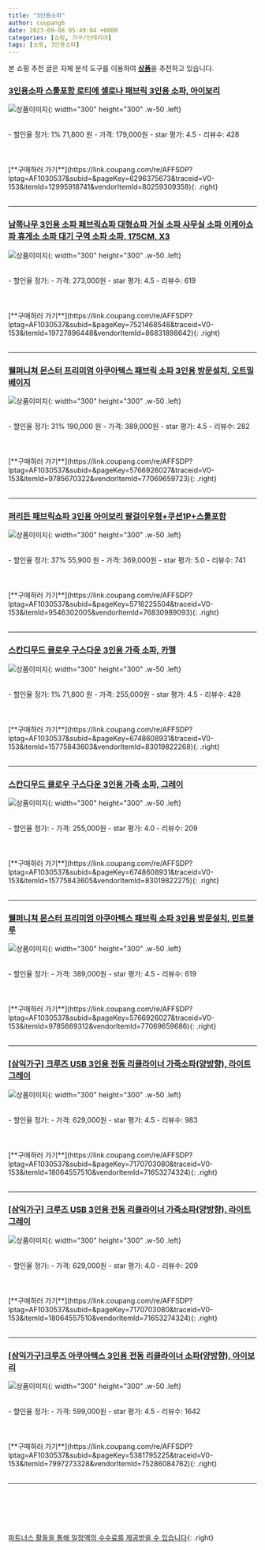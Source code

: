 ```yaml
---
title: "3인용소파"
author: coupang6
date: 2023-09-08 05:49:04 +0800
categories: [쇼핑, 가구/인테리어]
tags: [쇼핑, 3인용소파]
---
```


본 쇼핑 추천 글은 자체 분석 도구를 이용하여 [**상품**](https://link.coupang.com/a/bao1ui)을 추천하고 있습니다.

### [3인용소파 스툴포함 로티에 셀로나 패브릭 3인용 소파, 아이보리](https://link.coupang.com/re/AFFSDP?lptag=AF1030537&subid=&pageKey=6296375673&traceid=V0-153&itemId=12995918741&vendorItemId=80259309358)

![상품이미지](https://thumbnail7.coupangcdn.com/thumbnails/remote/230x230ex/image/vendor_inventory/d5d5/eac65dc08118d2d088c64eda14f713a871bd42fd0b83105c74dbe5d8ad14.jpg){: width="300" height="300" .w-50 .left}


<br>
- 할인율 정가: 1%  71,800   원
- 가격: 179,000원
- star 평가: 4.5
- 리뷰수: 428
<br>
<br>
<br>
<br>
[**구매하러 가기**](https://link.coupang.com/re/AFFSDP?lptag=AF1030537&subid=&pageKey=6296375673&traceid=V0-153&itemId=12995918741&vendorItemId=80259309358){: .right}
<br>
<br>

---

### [남쪽나무 3인용 소파 페브릭쇼파 대형쇼파 거실 소파 사무실 소파 이케아쇼파 휴게소 소파 대기 구역 소파 소파, 175CM, X3](https://link.coupang.com/re/AFFSDP?lptag=AF1030537&subid=&pageKey=7521468548&traceid=V0-153&itemId=19727896448&vendorItemId=86831898642)

![상품이미지](https://thumbnail8.coupangcdn.com/thumbnails/remote/230x230ex/image/vendor_inventory/d78f/866515ec6f044aa8b06952349c5e4928d8c51eb6b3a305c6cb46cb7b9f9e.jpg){: width="300" height="300" .w-50 .left}


<br>
- 할인율 정가: 
- 가격: 273,000원
- star 평가: 4.5
- 리뷰수: 619
<br>
<br>
<br>
<br>
[**구매하러 가기**](https://link.coupang.com/re/AFFSDP?lptag=AF1030537&subid=&pageKey=7521468548&traceid=V0-153&itemId=19727896448&vendorItemId=86831898642){: .right}
<br>
<br>

---

### [웰퍼니쳐 몬스터 프리미엄 아쿠아텍스 패브릭 소파 3인용 방문설치, 오트밀 베이지](https://link.coupang.com/re/AFFSDP?lptag=AF1030537&subid=&pageKey=5766926027&traceid=V0-153&itemId=9785670322&vendorItemId=77069659723)

![상품이미지](https://thumbnail6.coupangcdn.com/thumbnails/remote/230x230ex/image/retail/images/2021/07/01/10/3/412b4a3d-0b99-4d7c-9726-e777755393fb.jpg){: width="300" height="300" .w-50 .left}


<br>
- 할인율 정가: 31%  190,000   원
- 가격: 389,000원
- star 평가: 4.5
- 리뷰수: 282
<br>
<br>
<br>
<br>
[**구매하러 가기**](https://link.coupang.com/re/AFFSDP?lptag=AF1030537&subid=&pageKey=5766926027&traceid=V0-153&itemId=9785670322&vendorItemId=77069659723){: .right}
<br>
<br>

---

### [퍼리든 패브릭쇼파 3인용 아이보리 팔걸이우형+쿠션1P+스툴포함](https://link.coupang.com/re/AFFSDP?lptag=AF1030537&subid=&pageKey=5716225504&traceid=V0-153&itemId=9546302005&vendorItemId=76830989093)

![상품이미지](https://thumbnail7.coupangcdn.com/thumbnails/remote/230x230ex/image/retail/images/4485813996525499-5d716980-3e65-4629-aa53-d22b4033f960.jpg){: width="300" height="300" .w-50 .left}


<br>
- 할인율 정가: 37%  55,900   원
- 가격: 369,000원
- star 평가: 5.0
- 리뷰수: 741
<br>
<br>
<br>
<br>
[**구매하러 가기**](https://link.coupang.com/re/AFFSDP?lptag=AF1030537&subid=&pageKey=5716225504&traceid=V0-153&itemId=9546302005&vendorItemId=76830989093){: .right}
<br>
<br>

---

### [스칸디무드 클로우 구스다운 3인용 가죽 소파, 카멜](https://link.coupang.com/re/AFFSDP?lptag=AF1030537&subid=&pageKey=6748608931&traceid=V0-153&itemId=15775843603&vendorItemId=83019822268)

![상품이미지](https://thumbnail7.coupangcdn.com/thumbnails/remote/230x230ex/image/vendor_inventory/0bd0/1099c2e125ad6aa744215ffdf4f81a1598b0f7eb0d224c8dd96d4c36d665.jpg){: width="300" height="300" .w-50 .left}


<br>
- 할인율 정가: 1%  71,800   원
- 가격: 255,000원
- star 평가: 4.5
- 리뷰수: 428
<br>
<br>
<br>
<br>
[**구매하러 가기**](https://link.coupang.com/re/AFFSDP?lptag=AF1030537&subid=&pageKey=6748608931&traceid=V0-153&itemId=15775843603&vendorItemId=83019822268){: .right}
<br>
<br>

---

### [스칸디무드 클로우 구스다운 3인용 가죽 소파, 그레이](https://link.coupang.com/re/AFFSDP?lptag=AF1030537&subid=&pageKey=6748608931&traceid=V0-153&itemId=15775843605&vendorItemId=83019822275)

![상품이미지](https://thumbnail7.coupangcdn.com/thumbnails/remote/230x230ex/image/vendor_inventory/70e3/829a1c076730f74d5f51cad2687475e659ef6230594cb20c612fdf38744f.jpg){: width="300" height="300" .w-50 .left}


<br>
- 할인율 정가: 
- 가격: 255,000원
- star 평가: 4.0
- 리뷰수: 209
<br>
<br>
<br>
<br>
[**구매하러 가기**](https://link.coupang.com/re/AFFSDP?lptag=AF1030537&subid=&pageKey=6748608931&traceid=V0-153&itemId=15775843605&vendorItemId=83019822275){: .right}
<br>
<br>

---

### [웰퍼니쳐 몬스터 프리미엄 아쿠아텍스 패브릭 소파 3인용 방문설치, 민트블루](https://link.coupang.com/re/AFFSDP?lptag=AF1030537&subid=&pageKey=5766926027&traceid=V0-153&itemId=9785669312&vendorItemId=77069659686)

![상품이미지](https://thumbnail6.coupangcdn.com/thumbnails/remote/230x230ex/image/retail/images/2021/07/01/10/4/05f2052c-f942-4ad5-9a39-4a7e3f18693b.jpg){: width="300" height="300" .w-50 .left}


<br>
- 할인율 정가: 
- 가격: 389,000원
- star 평가: 4.5
- 리뷰수: 619
<br>
<br>
<br>
<br>
[**구매하러 가기**](https://link.coupang.com/re/AFFSDP?lptag=AF1030537&subid=&pageKey=5766926027&traceid=V0-153&itemId=9785669312&vendorItemId=77069659686){: .right}
<br>
<br>

---

### [[삼익가구] 크루즈 USB 3인용 전동 리클라이너 가죽소파(양방향), 라이트그레이](https://link.coupang.com/re/AFFSDP?lptag=AF1030537&subid=&pageKey=7170703080&traceid=V0-153&itemId=18064557510&vendorItemId=71653274324)

![상품이미지](https://thumbnail10.coupangcdn.com/thumbnails/remote/230x230ex/image/vendor_inventory/cc7b/c88dca6478d0a0a4da7c9edcb77ed7ca90108e104fc76d38c50e92d4b1ff.jpg){: width="300" height="300" .w-50 .left}


<br>
- 할인율 정가: 
- 가격: 629,000원
- star 평가: 4.5
- 리뷰수: 983
<br>
<br>
<br>
<br>
[**구매하러 가기**](https://link.coupang.com/re/AFFSDP?lptag=AF1030537&subid=&pageKey=7170703080&traceid=V0-153&itemId=18064557510&vendorItemId=71653274324){: .right}
<br>
<br>

---

### [[삼익가구] 크루즈 USB 3인용 전동 리클라이너 가죽소파(양방향), 라이트그레이](https://link.coupang.com/re/AFFSDP?lptag=AF1030537&subid=&pageKey=7170703080&traceid=V0-153&itemId=18064557510&vendorItemId=71653274324)

![상품이미지](https://thumbnail10.coupangcdn.com/thumbnails/remote/230x230ex/image/vendor_inventory/cc7b/c88dca6478d0a0a4da7c9edcb77ed7ca90108e104fc76d38c50e92d4b1ff.jpg){: width="300" height="300" .w-50 .left}


<br>
- 할인율 정가: 
- 가격: 629,000원
- star 평가: 4.0
- 리뷰수: 209
<br>
<br>
<br>
<br>
[**구매하러 가기**](https://link.coupang.com/re/AFFSDP?lptag=AF1030537&subid=&pageKey=7170703080&traceid=V0-153&itemId=18064557510&vendorItemId=71653274324){: .right}
<br>
<br>

---

### [[삼익가구]크루즈 아쿠아텍스 3인용 전동 리클라이너 소파(양방향), 아이보리](https://link.coupang.com/re/AFFSDP?lptag=AF1030537&subid=&pageKey=5381795225&traceid=V0-153&itemId=7997273328&vendorItemId=75286084762)

![상품이미지](https://thumbnail6.coupangcdn.com/thumbnails/remote/230x230ex/image/vendor_inventory/9269/923b380305fc2bfd3bb3aee67df0600adc5aa854c37fa0c1b8157eebb3e7.jpg){: width="300" height="300" .w-50 .left}


<br>
- 할인율 정가: 
- 가격: 599,000원
- star 평가: 4.5
- 리뷰수: 1642
<br>
<br>
<br>
<br>
[**구매하러 가기**](https://link.coupang.com/re/AFFSDP?lptag=AF1030537&subid=&pageKey=5381795225&traceid=V0-153&itemId=7997273328&vendorItemId=75286084762){: .right}
<br>
<br>

---
<br><br><br><br><br> [파트너스 활동을 통해 일정액의 수수료를 제공받을 수 있습니다](https://link.coupang.com/a/bao1ui){: .right}